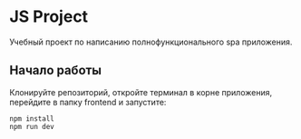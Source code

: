 # JS Project
Учебный проект по написанию полнофункционального spa приложения.

## Начало работы
Клонируйте репозиторий, откройте терминал в корне приложения, перейдите в папку frontend и запустите:

```no-highlight
npm install
npm run dev
```
